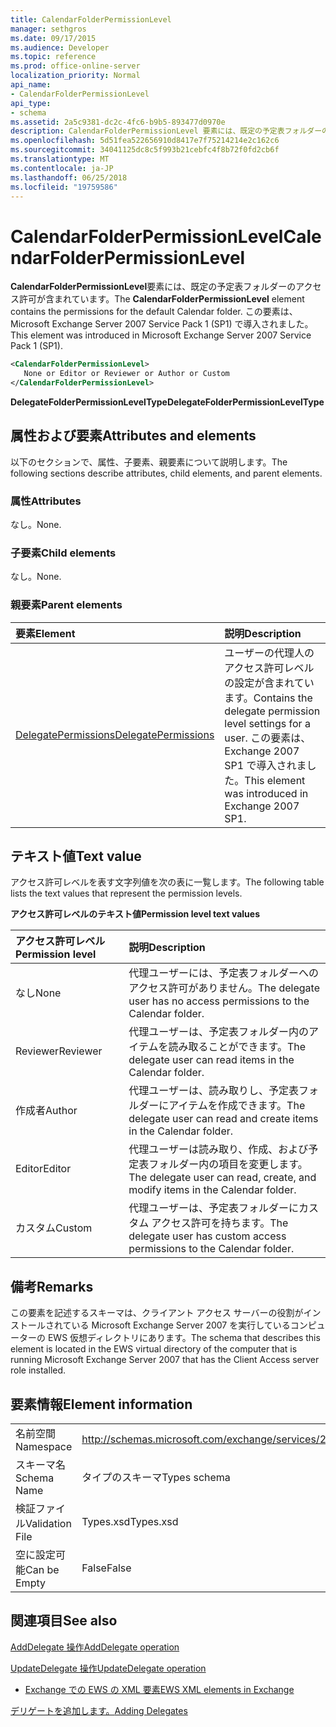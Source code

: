 ```yaml
---
title: CalendarFolderPermissionLevel
manager: sethgros
ms.date: 09/17/2015
ms.audience: Developer
ms.topic: reference
ms.prod: office-online-server
localization_priority: Normal
api_name:
- CalendarFolderPermissionLevel
api_type:
- schema
ms.assetid: 2a5c9381-dc2c-4fc6-b9b5-893477d0970e
description: CalendarFolderPermissionLevel 要素には、既定の予定表フォルダーのアクセス許可が含まれています。 この要素は、Microsoft Exchange Server 2007 Service Pack 1 (SP1) で導入されました。
ms.openlocfilehash: 5d51fea522656910d8417e7f75214214e2c162c6
ms.sourcegitcommit: 34041125dc8c5f993b21cebfc4f8b72f0fd2cb6f
ms.translationtype: MT
ms.contentlocale: ja-JP
ms.lasthandoff: 06/25/2018
ms.locfileid: "19759586"
---
```

# <a name="calendarfolderpermissionlevel"></a><span data-ttu-id="43a3d-104">CalendarFolderPermissionLevel</span><span class="sxs-lookup"><span data-stu-id="43a3d-104">CalendarFolderPermissionLevel</span></span>

<span data-ttu-id="43a3d-105">**CalendarFolderPermissionLevel**要素には、既定の予定表フォルダーのアクセス許可が含まれています。</span><span class="sxs-lookup"><span data-stu-id="43a3d-105">The **CalendarFolderPermissionLevel** element contains the permissions for the default Calendar folder.</span></span> <span data-ttu-id="43a3d-106">この要素は、Microsoft Exchange Server 2007 Service Pack 1 (SP1) で導入されました。</span><span class="sxs-lookup"><span data-stu-id="43a3d-106">This element was introduced in Microsoft Exchange Server 2007 Service Pack 1 (SP1).</span></span> 
  
```xml
<CalendarFolderPermissionLevel>
   None or Editor or Reviewer or Author or Custom
</CalendarFolderPermissionLevel>
```

 <span data-ttu-id="43a3d-107">**DelegateFolderPermissionLevelType**</span><span class="sxs-lookup"><span data-stu-id="43a3d-107">**DelegateFolderPermissionLevelType**</span></span>
## <a name="attributes-and-elements"></a><span data-ttu-id="43a3d-108">属性および要素</span><span class="sxs-lookup"><span data-stu-id="43a3d-108">Attributes and elements</span></span>

<span data-ttu-id="43a3d-109">以下のセクションで、属性、子要素、親要素について説明します。</span><span class="sxs-lookup"><span data-stu-id="43a3d-109">The following sections describe attributes, child elements, and parent elements.</span></span>
  
### <a name="attributes"></a><span data-ttu-id="43a3d-110">属性</span><span class="sxs-lookup"><span data-stu-id="43a3d-110">Attributes</span></span>

<span data-ttu-id="43a3d-111">なし。</span><span class="sxs-lookup"><span data-stu-id="43a3d-111">None.</span></span>
  
### <a name="child-elements"></a><span data-ttu-id="43a3d-112">子要素</span><span class="sxs-lookup"><span data-stu-id="43a3d-112">Child elements</span></span>

<span data-ttu-id="43a3d-113">なし。</span><span class="sxs-lookup"><span data-stu-id="43a3d-113">None.</span></span>
  
### <a name="parent-elements"></a><span data-ttu-id="43a3d-114">親要素</span><span class="sxs-lookup"><span data-stu-id="43a3d-114">Parent elements</span></span>

|<span data-ttu-id="43a3d-115">**要素**</span><span class="sxs-lookup"><span data-stu-id="43a3d-115">**Element**</span></span>|<span data-ttu-id="43a3d-116">**説明**</span><span class="sxs-lookup"><span data-stu-id="43a3d-116">**Description**</span></span>|
|:-----|:-----|
|[<span data-ttu-id="43a3d-117">DelegatePermissions</span><span class="sxs-lookup"><span data-stu-id="43a3d-117">DelegatePermissions</span></span>](delegatepermissions.md) <br/> |<span data-ttu-id="43a3d-118">ユーザーの代理人のアクセス許可レベルの設定が含まれています。</span><span class="sxs-lookup"><span data-stu-id="43a3d-118">Contains the delegate permission level settings for a user.</span></span> <span data-ttu-id="43a3d-119">この要素は、Exchange 2007 SP1 で導入されました。</span><span class="sxs-lookup"><span data-stu-id="43a3d-119">This element was introduced in Exchange 2007 SP1.</span></span>  <br/> |
   
## <a name="text-value"></a><span data-ttu-id="43a3d-120">テキスト値</span><span class="sxs-lookup"><span data-stu-id="43a3d-120">Text value</span></span>

<span data-ttu-id="43a3d-121">アクセス許可レベルを表す文字列値を次の表に一覧します。</span><span class="sxs-lookup"><span data-stu-id="43a3d-121">The following table lists the text values that represent the permission levels.</span></span>
  
<span data-ttu-id="43a3d-122">**アクセス許可レベルのテキスト値**</span><span class="sxs-lookup"><span data-stu-id="43a3d-122">**Permission level text values**</span></span>

|<span data-ttu-id="43a3d-123">**アクセス許可レベル**</span><span class="sxs-lookup"><span data-stu-id="43a3d-123">**Permission level**</span></span>|<span data-ttu-id="43a3d-124">**説明**</span><span class="sxs-lookup"><span data-stu-id="43a3d-124">**Description**</span></span>|
|:-----|:-----|
|<span data-ttu-id="43a3d-125">なし</span><span class="sxs-lookup"><span data-stu-id="43a3d-125">None</span></span>  <br/> |<span data-ttu-id="43a3d-126">代理ユーザーには、予定表フォルダーへのアクセス許可がありません。</span><span class="sxs-lookup"><span data-stu-id="43a3d-126">The delegate user has no access permissions to the Calendar folder.</span></span>  <br/> |
|<span data-ttu-id="43a3d-127">Reviewer</span><span class="sxs-lookup"><span data-stu-id="43a3d-127">Reviewer</span></span>  <br/> |<span data-ttu-id="43a3d-128">代理ユーザーは、予定表フォルダー内のアイテムを読み取ることができます。</span><span class="sxs-lookup"><span data-stu-id="43a3d-128">The delegate user can read items in the Calendar folder.</span></span>  <br/> |
|<span data-ttu-id="43a3d-129">作成者</span><span class="sxs-lookup"><span data-stu-id="43a3d-129">Author</span></span>  <br/> |<span data-ttu-id="43a3d-130">代理ユーザーは、読み取りし、予定表フォルダーにアイテムを作成できます。</span><span class="sxs-lookup"><span data-stu-id="43a3d-130">The delegate user can read and create items in the Calendar folder.</span></span>  <br/> |
|<span data-ttu-id="43a3d-131">Editor</span><span class="sxs-lookup"><span data-stu-id="43a3d-131">Editor</span></span>  <br/> |<span data-ttu-id="43a3d-132">代理ユーザーは読み取り、作成、および予定表フォルダー内の項目を変更します。</span><span class="sxs-lookup"><span data-stu-id="43a3d-132">The delegate user can read, create, and modify items in the Calendar folder.</span></span>  <br/> |
|<span data-ttu-id="43a3d-133">カスタム</span><span class="sxs-lookup"><span data-stu-id="43a3d-133">Custom</span></span>  <br/> |<span data-ttu-id="43a3d-134">代理ユーザーは、予定表フォルダーにカスタム アクセス許可を持ちます。</span><span class="sxs-lookup"><span data-stu-id="43a3d-134">The delegate user has custom access permissions to the Calendar folder.</span></span>  <br/> |
   
## <a name="remarks"></a><span data-ttu-id="43a3d-135">備考</span><span class="sxs-lookup"><span data-stu-id="43a3d-135">Remarks</span></span>

<span data-ttu-id="43a3d-136">この要素を記述するスキーマは、クライアント アクセス サーバーの役割がインストールされている Microsoft Exchange Server 2007 を実行しているコンピューターの EWS 仮想ディレクトリにあります。</span><span class="sxs-lookup"><span data-stu-id="43a3d-136">The schema that describes this element is located in the EWS virtual directory of the computer that is running Microsoft Exchange Server 2007 that has the Client Access server role installed.</span></span>
  
## <a name="element-information"></a><span data-ttu-id="43a3d-137">要素情報</span><span class="sxs-lookup"><span data-stu-id="43a3d-137">Element information</span></span>

|||
|:-----|:-----|
|<span data-ttu-id="43a3d-138">名前空間</span><span class="sxs-lookup"><span data-stu-id="43a3d-138">Namespace</span></span>  <br/> |http://schemas.microsoft.com/exchange/services/2006/types  <br/> |
|<span data-ttu-id="43a3d-139">スキーマ名</span><span class="sxs-lookup"><span data-stu-id="43a3d-139">Schema Name</span></span>  <br/> |<span data-ttu-id="43a3d-140">タイプのスキーマ</span><span class="sxs-lookup"><span data-stu-id="43a3d-140">Types schema</span></span>  <br/> |
|<span data-ttu-id="43a3d-141">検証ファイル</span><span class="sxs-lookup"><span data-stu-id="43a3d-141">Validation File</span></span>  <br/> |<span data-ttu-id="43a3d-142">Types.xsd</span><span class="sxs-lookup"><span data-stu-id="43a3d-142">Types.xsd</span></span>  <br/> |
|<span data-ttu-id="43a3d-143">空に設定可能</span><span class="sxs-lookup"><span data-stu-id="43a3d-143">Can be Empty</span></span>  <br/> |<span data-ttu-id="43a3d-144">False</span><span class="sxs-lookup"><span data-stu-id="43a3d-144">False</span></span>  <br/> |
   
## <a name="see-also"></a><span data-ttu-id="43a3d-145">関連項目</span><span class="sxs-lookup"><span data-stu-id="43a3d-145">See also</span></span>



[<span data-ttu-id="43a3d-146">AddDelegate 操作</span><span class="sxs-lookup"><span data-stu-id="43a3d-146">AddDelegate operation</span></span>](adddelegate-operation.md)
  
[<span data-ttu-id="43a3d-147">UpdateDelegate 操作</span><span class="sxs-lookup"><span data-stu-id="43a3d-147">UpdateDelegate operation</span></span>](updatedelegate-operation.md)


- [<span data-ttu-id="43a3d-148">Exchange での EWS の XML 要素</span><span class="sxs-lookup"><span data-stu-id="43a3d-148">EWS XML elements in Exchange</span></span>](ews-xml-elements-in-exchange.md)


[<span data-ttu-id="43a3d-149">デリゲートを追加します。</span><span class="sxs-lookup"><span data-stu-id="43a3d-149">Adding Delegates</span></span>](http://msdn.microsoft.com/library/3a744150-66a3-4a13-9433-793603ba5038%28Office.15%29.aspx)


